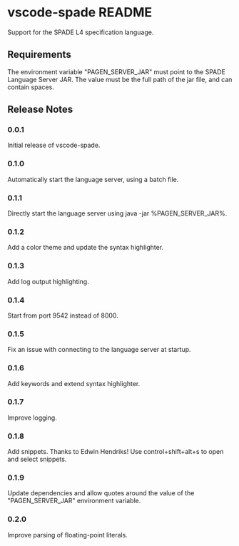 # vscode-spade README

Support for the SPADE L4 specification language.

## Requirements

The environment variable "PAGEN\_SERVER\_JAR" must point to the SPADE Language Server JAR. The value must be the full path of the jar file, and can contain spaces.

## Release Notes

### 0.0.1

Initial release of vscode-spade.

### 0.1.0

Automatically start the language server, using a batch file.

### 0.1.1

Directly start the language server using java -jar %PAGEN\_SERVER\_JAR%.

### 0.1.2

Add a color theme and update the syntax highlighter.

### 0.1.3

Add log output highlighting. 

### 0.1.4

Start from port 9542 instead of 8000.

### 0.1.5

Fix an issue with connecting to the language server at startup.

### 0.1.6

Add keywords and extend syntax highlighter.

### 0.1.7

Improve logging.

### 0.1.8

Add snippets. Thanks to Edwin Hendriks! Use control+shift+alt+s to open and select snippets. 

### 0.1.9

Update dependencies and allow quotes around the value of the "PAGEN\_SERVER\_JAR" environment variable.

### 0.2.0

Improve parsing of floating-point literals.

